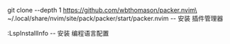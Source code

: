 git clone --depth 1 https://github.com/wbthomason/packer.nvim\
 ~/.local/share/nvim/site/pack/packer/start/packer.nvim             -- 安装 插件管理器



:LspInstallInfo -- 安装 编程语言配置